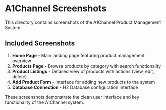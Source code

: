 # A1Channel Screenshots

This directory contains screenshots of the A1Channel Product Management System.

## Included Screenshots

1. **Home Page** - Main landing page featuring product management overview
2. **Products Page** - Browse products by category with search functionality
3. **Product Listings** - Detailed view of products with actions (view, edit, delete)
4. **Add Product Form** - Interface for adding new products to the system
5. **Database Connection** - H2 Database configuration interface

These screenshots demonstrate the clean user interface and key functionality of the A1Channel system.
